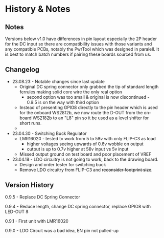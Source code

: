 # History & Notes

## Notes

Versions below v1.0 have differences in pin layout especially the 2P header for the DC input so there are compatibility issues with those variants and any compatible PCBs, notably the PwrTool which was designed in paralell. It is best to match batch numbers if pairing these boards sourced from us.

## Changelog

* 23.08.23 - Notable changes since last update&#x20;
  * Original DC spring connector only grabbed the tip of standard length ferrules making solid core wire the only real option
    * second option was too small & original is now discontinued - 0.9.5 is on the way with third option
  * Instead of presenting GPIO8 directly to the pin header which is used for the onboard WS2812b, we now route the D-OUT from the on-board WS2182b to an "L8" pin so it be used as a level shifter for short runs.&#x20;
  *
* 23.04.30 - Switching Buck Regulator
  * LMR16020 - tested to work from 5 to 58v with only FLIP-C3 as load
    * higher voltages seeing upwards of 0.6v wobble on output
    * output is up to 0.7v higher at 58v input vs 5v input
  * Missed output ground on test board and poor placement of VREF
* 23.04.18 - LDO circuitry is not going to work, back to the drawing board.&#x20;
  * Design and order tester for switching buck
  * Remove LDO circuitry from FLIP-C3 and ~~reconsider footprint size~~.

## Version History

0.9.5 - Replace DC Spring Connector

0.9.4 - Reduce length, change DC spring connector, replace GPIO8 with LED-OUT 8

0.9.1 - First unit with LMR16020

0.9.0 - LDO Circuit was a bad idea, EN pin not pulled-up
